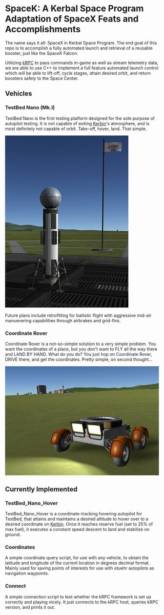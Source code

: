 # SpaceK: A Kerbal Space Program Adaptation of SpaceX Feats and Accomplishments
The name says it all: SpaceX in Kerbal Space Program. The end goal of this repo is to accomplish a fully automated launch and retrieval of a reusable booster, just like the SpaceX Falcon.

Utilizing [kRPC](https://github.com/krpc/krpc) to pass commands in-game as well as stream telemetry data, we are able to use C++ to implement a full feature automated launch control which will be able to lift-off, cycle stages, attain desired orbit, and return boosters safely to the Space Center.

## Vehicles

### TestBed Nano (Mk.I)
TestBed Nano is the first testing platform designed for the sole purpose of autopilot testing. It is not capable of exiting [Kerbin](https://wiki.kerbalspaceprogram.com/wiki/Kerbin)'s atmosphere, and is most definitely not capable of orbit. Take-off, hover, land. That simple.

![TestBed Nano Mk.I, sitting on the launch platform.](https://github.com/Krenth/SpaceK/blob/master/media/TestBed%20Nano%20MkI.png)

Future plans include retrofitting for ballistic flight with aggressive mid-air manuevering capabilities through airbrakes and grid-fins.

### Coordinate Rover
Coordinate Rover is a not-so-simple solution to a very simple problem. You want the coordinates of a place, but you don't want to FLY all the way there and LAND BY HAND. What do you do? You just hop on Coordinate Rover, DRIVE there, and get the coordinates. Pretty simple, on second thought...

![Coordinate Rover, out and about.](https://github.com/Krenth/SpaceK/blob/master/media/Coordinate%20Rover.png)

## Currently Implemented

### TestBed_Nano_Hover
TestBed_Nano_Hover is a coordinate-tracking hovering autopilot for TestBed, that attains and maintains a desired altitude to hover over to a desired coordinate on [Kerbin](https://wiki.kerbalspaceprogram.com/wiki/Kerbin). Once it reaches reserve fuel (set to 25% of max fuel), it executes a constant speed descent to land and stabilize on ground.

### Coordinates
A simple coordinate query script, for use with any vehicle, to obtain the latitude and longitude of the current location in degrees decimal format. Mainly used for saving points of interests for use with otuehr autopilots as navigation waypoints.

### Connect
A simple connection script to test whether the kRPC framework is set up correctly and playing nicely. It just connects to the kRPC host, queries kRPC version, and prints it out.
